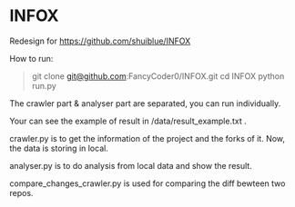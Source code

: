 # INFOX
Redesign for https://github.com/shuiblue/INFOX

How to run: 
> git clone git@github.com:FancyCoder0/INFOX.git
> cd INFOX
> python run.py

The crawler part & analyser part are separated, you can run individually.

Your can see the example of result in /data/result_example.txt . 

crawler.py is to get the information of the project and the forks of it. Now, the data is storing in local.

analyser.py is to do analysis from local data and show the result.

compare_changes_crawler.py is used for comparing the diff bewteen two repos.

